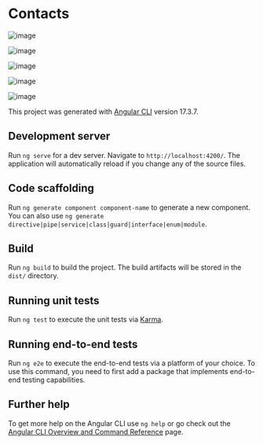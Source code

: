 # Contacts


![image](https://github.com/ehueni1982/ContactFront/assets/157939806/f011bdb4-f03f-43d5-8815-3341c8cd0b33)

![image](https://github.com/ehueni1982/ContactFront/assets/157939806/025fc8a4-3d67-4683-9492-de95843ac6a7)



![image](https://github.com/ehueni1982/ContactFront/assets/157939806/475859de-332c-4268-8fb9-954299c01418)


![image](https://github.com/ehueni1982/ContactFront/assets/157939806/30d530bd-dbb8-42ab-a15d-fad59184da89)



![image](https://github.com/ehueni1982/ContactFront/assets/157939806/27aadb5e-5f03-484f-bc92-95abb0653945)


This project was generated with [Angular CLI](https://github.com/angular/angular-cli) version 17.3.7.

## Development server

Run `ng serve` for a dev server. Navigate to `http://localhost:4200/`. The application will automatically reload if you change any of the source files.

## Code scaffolding

Run `ng generate component component-name` to generate a new component. You can also use `ng generate directive|pipe|service|class|guard|interface|enum|module`.

## Build

Run `ng build` to build the project. The build artifacts will be stored in the `dist/` directory.

## Running unit tests

Run `ng test` to execute the unit tests via [Karma](https://karma-runner.github.io).

## Running end-to-end tests

Run `ng e2e` to execute the end-to-end tests via a platform of your choice. To use this command, you need to first add a package that implements end-to-end testing capabilities.

## Further help

To get more help on the Angular CLI use `ng help` or go check out the [Angular CLI Overview and Command Reference](https://angular.io/cli) page.
